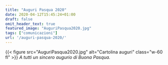 ```yaml
---
title: "Auguri Pasqua 2020"
date: 2020-04-12T15:45:24+01:00
draft: false
omit_header_text: true
featured_image: "AuguriPasqua2020.jpg"
tags: ["comunicazioni"]
url: '/auguri-pasqua-2020/'
---
```


{{< figure src="AuguriPasqua2020.jpg" alt="Cartolina auguri" class="w-60 fl" >}}
*A tutti un sincero augurio di Buona Pasqua.*

